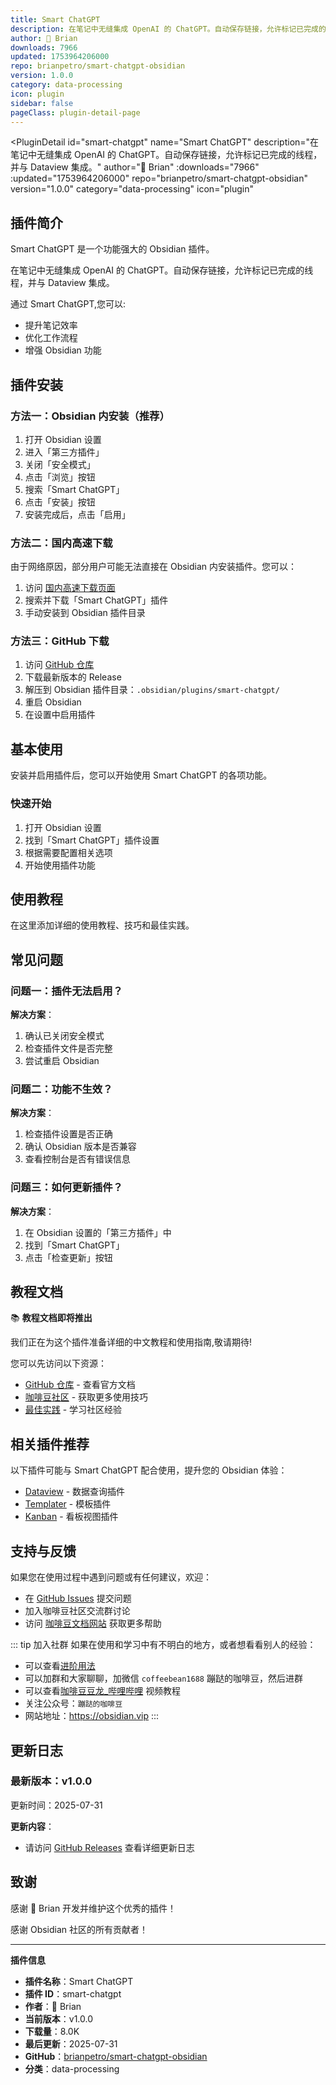 ```yaml
---
title: Smart ChatGPT
description: 在笔记中无缝集成 OpenAI 的 ChatGPT。自动保存链接，允许标记已完成的线程，并与 Dataview 集成。
author: 🌴 Brian
downloads: 7966
updated: 1753964206000
repo: brianpetro/smart-chatgpt-obsidian
version: 1.0.0
category: data-processing
icon: plugin
sidebar: false
pageClass: plugin-detail-page
---
```


<PluginDetail
  id="smart-chatgpt"
  name="Smart ChatGPT"
  description="在笔记中无缝集成 OpenAI 的 ChatGPT。自动保存链接，允许标记已完成的线程，并与 Dataview 集成。"
  author="🌴 Brian"
  :downloads="7966"
  :updated="1753964206000"
  repo="brianpetro/smart-chatgpt-obsidian"
  version="1.0.0"
  category="data-processing"
  icon="plugin"
>

<!-- AUTO_GENERATED_START -->
## 插件简介

Smart ChatGPT 是一个功能强大的 Obsidian 插件。

在笔记中无缝集成 OpenAI 的 ChatGPT。自动保存链接，允许标记已完成的线程，并与 Dataview 集成。

通过 Smart ChatGPT,您可以:

- 提升笔记效率
- 优化工作流程
- 增强 Obsidian 功能

<!-- AUTO_GENERATED_END -->

<!-- AUTO_GENERATED_START -->
## 插件安装

### 方法一：Obsidian 内安装（推荐）

1. 打开 Obsidian 设置
2. 进入「第三方插件」
3. 关闭「安全模式」
4. 点击「浏览」按钮
5. 搜索「Smart ChatGPT」
6. 点击「安装」按钮
7. 安装完成后，点击「启用」

### 方法二：国内高速下载

由于网络原因，部分用户可能无法直接在 Obsidian 内安装插件。您可以：

1. 访问 [国内高速下载页面](/zh/documentation/obsidian-plugins-download.html)
2. 搜索并下载「Smart ChatGPT」插件
3. 手动安装到 Obsidian 插件目录

### 方法三：GitHub 下载

1. 访问 [GitHub 仓库](https://github.com/brianpetro/smart-chatgpt-obsidian)
2. 下载最新版本的 Release
3. 解压到 Obsidian 插件目录：`.obsidian/plugins/smart-chatgpt/`
4. 重启 Obsidian
5. 在设置中启用插件

## 基本使用

安装并启用插件后，您可以开始使用 Smart ChatGPT 的各项功能。

### 快速开始

1. 打开 Obsidian 设置
2. 找到「Smart ChatGPT」插件设置
3. 根据需要配置相关选项
4. 开始使用插件功能

<!-- AUTO_GENERATED_END -->

<!-- CUSTOM_CONTENT_START:tutorial -->
## 使用教程

在这里添加详细的使用教程、技巧和最佳实践。

<!-- CUSTOM_CONTENT_END:tutorial -->

<!-- SHARED_CONTENT_START -->
## 常见问题

### 问题一：插件无法启用？

**解决方案**：
1. 确认已关闭安全模式
2. 检查插件文件是否完整
3. 尝试重启 Obsidian

### 问题二：功能不生效？

**解决方案**：
1. 检查插件设置是否正确
2. 确认 Obsidian 版本是否兼容
3. 查看控制台是否有错误信息

### 问题三：如何更新插件？

**解决方案**：
1. 在 Obsidian 设置的「第三方插件」中
2. 找到「Smart ChatGPT」
3. 点击「检查更新」按钮

## 教程文档

📚 **教程文档即将推出**

我们正在为这个插件准备详细的中文教程和使用指南,敬请期待!

您可以先访问以下资源：
- [GitHub 仓库](https://github.com/brianpetro/smart-chatgpt-obsidian) - 查看官方文档
- [咖啡豆社区](/zh/bases/) - 获取更多使用技巧
- [最佳实践](/zh/best-practices/) - 学习社区经验

## 相关插件推荐

以下插件可能与 Smart ChatGPT 配合使用，提升您的 Obsidian 体验：

- [Dataview](/zh/plugins/dataview.html) - 数据查询插件
- [Templater](/zh/plugins/templater-obsidian.html) - 模板插件
- [Kanban](/zh/plugins/obsidian-kanban.html) - 看板视图插件

## 支持与反馈

如果您在使用过程中遇到问题或有任何建议，欢迎：

- 在 [GitHub Issues](https://github.com/brianpetro/smart-chatgpt-obsidian/issues) 提交问题
- 加入咖啡豆社区交流群讨论
- 访问 [咖啡豆文档网站](https://obsidian.vip) 获取更多帮助

::: tip 加入社群
如果在使用和学习中有不明白的地方，或者想看看别人的经验：
- 可以查看[进阶用法](/zh/advanced)
- 可以加群和大家聊聊，加微信 `coffeebean1688` 蹦跶的咖啡豆，然后进群
- 可以查看[咖啡豆豆龙_哔哩哔哩](https://space.bilibili.com/618777356) 视频教程
- 关注公众号：`蹦跶的咖啡豆`
- 网站地址：https://obsidian.vip
:::
<!-- SHARED_CONTENT_END -->

<!-- AUTO_GENERATED_START -->
## 更新日志

### 最新版本：v1.0.0

更新时间：2025-07-31

**更新内容**：
- 请访问 [GitHub Releases](https://github.com/brianpetro/smart-chatgpt-obsidian/releases) 查看详细更新日志

## 致谢

感谢 🌴 Brian 开发并维护这个优秀的插件！

感谢 Obsidian 社区的所有贡献者！

---

**插件信息**
- **插件名称**：Smart ChatGPT
- **插件 ID**：smart-chatgpt
- **作者**：🌴 Brian
- **当前版本**：v1.0.0
- **下载量**：8.0K
- **最后更新**：2025-07-31
- **GitHub**：[brianpetro/smart-chatgpt-obsidian](https://github.com/brianpetro/smart-chatgpt-obsidian)
- **分类**：data-processing
<!-- AUTO_GENERATED_END -->

</PluginDetail>

